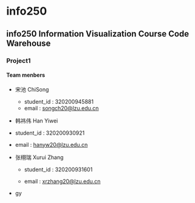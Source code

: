 # info250
## info250 Information Visualization Course Code Warehouse
### Project1
#### Team menbers
- 宋池 ChiSong 
  - student_id : 320200945881
  - email : songch20@lzu.edu.cn
  
 - 韩祎伟 Han Yiwei
 - student_id : 320200930921
 - email : hanyw20@lzu.edu.cn

 - 张栩瑞 Xurui Zhang
   - student_id : 320200931601

   - email : xrzhang20@lzu.edu.cn

 - gy
